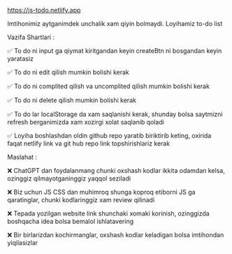 https://js-todo.netlify.app

Imtihonimiz aytganimdek unchalik xam qiyin bolmaydi. Loyihamiz to-do list

Vazifa Shartlari :

✅ To do ni input ga qiymat kiritgandan keyin createBtn ni bosgandan keyin yaratasiz

✅ To do ni edit qilish mumkin bolishi kerak

✅ To do ni complited qilish va uncomplited qilish mumkin bolishi kerak

✅ To do ni delete qilish mumkin bolishi kerak

✅ To do lar localStorage da xam saqlanishi kerak, shunday bolsa saytmizni refresh berganimizda xam xozirgi xolat saqlanib qoladi

✅ Loyiha boshlashdan oldin github repo yaratib biriktirib keting, oxirida faqat netlify link va git hub repo link topshirishlariz kerak

Maslahat :

❌ ChatGPT dan foydalanmang chunki oxshash kodlar ikkita odamdan kelsa, ozinggiz qilmayotganinggiz yaqqol seziladi

❌ Biz uchun JS CSS dan muhimroq shunga koproq etiborni JS ga qaratinglar, chunki kodlaringgiz xam review qilinadi

❌ Tepada yozilgan website link shunchaki xomaki korinish, ozinggizda boshqacha idea bolsa bemalol ishlatavering

❌ Bir birlarizdan kochirmanglar, oxshash kodlar keladigan bolsa imtihondan yiqilasizlar
